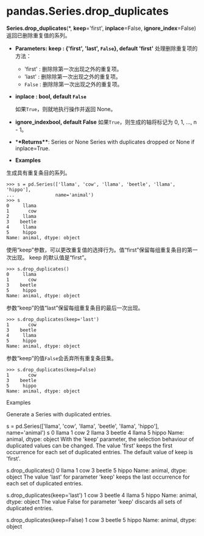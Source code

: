 # pandas.Series.drop_duplicates

**Series.drop_duplicates**(\*, **keep**='first', **inplace**=False, **ignore_index**=False)
返回已删除重复值的系列。

- **Parameters:**
  **keep : {'first', 'last', `False`}, default 'first'**
  处理删除重复项的方法：
  - 'first' : 删除除第一次出现之外的重复项。
  - 'last' : 删除除第一次出现之外的重复项。
  - `False` : 删除除第一次出现之外的重复项。
- **inplace : bool, default `False`**

  如果`True`，则就地执行操作并返回 None。

- **ignore_indexbool, default False**
  如果`True`，则生成的轴将标记为 0, 1, …, n - 1。

- \***\*Returns\*\***:
  Series or None
  Series with duplicates dropped or None if inplace=True.

- **Examples**

生成具有重复条目的系列。

```
>>> s = pd.Series(['llama', 'cow', 'llama', 'beetle', 'llama', 'hippo'],
...               name='animal')
>>> s
0     llama
1       cow
2     llama
3    beetle
4     llama
5     hippo
Name: animal, dtype: object
```

使用“keep”参数，可以更改重复值的选择行为。值“first”保留每组重复条目的第一次出现。 keep 的默认值是“first”。

```
>>> s.drop_duplicates()
0     llama
1       cow
3    beetle
5     hippo
Name: animal, dtype: object
```

参数“keep”的值“last”保留每组重复条目的最后一次出现。

```
>>> s.drop_duplicates(keep='last')
1       cow
3    beetle
4     llama
5     hippo
Name: animal, dtype: object
```

参数“keep”的值`False`会丢弃所有重复条目集。

```
>>> s.drop_duplicates(keep=False)
1       cow
3    beetle
5     hippo
Name: animal, dtype: object
```

Examples

Generate a Series with duplicated entries.

s = pd.Series(['llama', 'cow', 'llama', 'beetle', 'llama', 'hippo'],
name='animal')
s
0 llama
1 cow
2 llama
3 beetle
4 llama
5 hippo
Name: animal, dtype: object
With the 'keep' parameter, the selection behaviour of duplicated values can be changed. The value 'first' keeps the first occurrence for each set of duplicated entries. The default value of keep is 'first'.

s.drop_duplicates()
0 llama
1 cow
3 beetle
5 hippo
Name: animal, dtype: object
The value 'last' for parameter 'keep' keeps the last occurrence for each set of duplicated entries.

s.drop_duplicates(keep='last')
1 cow
3 beetle
4 llama
5 hippo
Name: animal, dtype: object
The value False for parameter 'keep' discards all sets of duplicated entries.

s.drop_duplicates(keep=False)
1 cow
3 beetle
5 hippo
Name: animal, dtype: object
